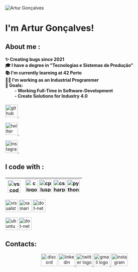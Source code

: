 

<img src="https://mir-s3-cdn-cf.behance.net/project_modules/max_1200/9bc27292880429.5e569ff84e4d0.gif" alt="Artur Gonçalves">


# I'm Artur Gonçalves!

## About me :

 <p>
    <h4 align="left">
      ✨ Creating bugs since 2021<br>
      🎓 I have a degree in "Tecnologias e Sistemas de Produção"<br>
      📚 I'm currently learning at 42 Porto<br>
      🧑‍💻 I'm working as an Industrial Programmer<br>
      🎯 Goals:<br>
      &nbsp;&nbsp;&nbsp;&nbsp;&nbsp;&nbsp;&nbsp;&nbsp;&nbsp;- Working Full-Time in Software-Development <br>
      &nbsp;&nbsp;&nbsp;&nbsp;&nbsp;&nbsp;&nbsp;&nbsp;&nbsp;- Create Solutions for Industry 4.0 <br>
    </h4>
  </p>


<p>
  <a href="https://github.com/Arturg04" target="_blank">
    <img src="https://img.shields.io/badge/GitHub-181717?logo=github&logoColor=white&style=for-the-badge" height="40" alt="github logo" />
    <img width="12" />
  </a>
</p>
<p>
  <a href="https://twitter.com/arturg04" target="_blank">
    <img src="https://img.shields.io/badge/Twitter-1DA1F2?logo=twitter&logoColor=black&style=for-the-badge" height="40" alt="twitter logo" />
    <img width="12" />
  </a>
</p>
<p>
  <a href="https://www.instagram.com/arturg04/" target="_blank">
    <img src="https://img.shields.io/badge/Instagram-E4405F?logo=instagram&logoColor=white&style=for-the-badge" height="40" alt="instagram logo" />
    <img width="12" />
  </a>
</p>




## I code with :

###
| <img src="https://img.shields.io/badge/Visual Studio Code-007ACC?logo=visualstudiocode&logoColor=white&style=for-the-badge" height="40" alt="vscode logo" /> | <img src="https://cdn.jsdelivr.net/gh/devicons/devicon/icons/c/c-original.svg" height="40" alt="c logo"/> <img src="https://cdn.jsdelivr.net/gh/devicons/devicon/icons/cplusplus/cplusplus-original.svg" height="40" alt="cplusplus logo"/> <img src="https://cdn.jsdelivr.net/gh/devicons/devicon/icons/csharp/csharp-original.svg" height="40" alt="csharp logo"/> <img src="https://cdn.jsdelivr.net/gh/devicons/devicon/icons/python/python-original.svg" height="40" alt="python logo"/> |
|---|---|



<p>
	<img src="https://img.shields.io/badge/Visual Studio-5C2D91?logo=visualstudio&logoColor=white&style=for-the-badge" height="40" alt="visualstudio logo"/>
	<img src="https://cdn.jsdelivr.net/gh/devicons/devicon/icons/xamarin/xamarin-original.svg" height="40" alt="xamarin logo"/>
	<img src="https://skillicons.dev/icons?i=dotnet" height="40" alt="dot-net logo" />
</p>

<p>
	<img src="https://img.shields.io/badge/Ubuntu-E95420?logo=ubuntu&logoColor=white&style=for-the-badge" height="40" alt="ubuntu logo" />
	<img src="https://cdn.simpleicons.org/gnubash/4EAA25" height="40" alt="dot-net logo" />
</p>

## Contacts:

<p align="center">
  <img src="https://raw.githubusercontent.com/maurodesouza/profile-readme-generator/master/src/assets/icons/social/discord/default.svg" width="52" height="40" alt="discord logo"  />
<a href="https://www.linkedin.com/in/arturg04/" target="_blank">
  <img src="https://raw.githubusercontent.com/maurodesouza/profile-readme-generator/master/src/assets/icons/social/linkedin/default.svg" width="52" height="40" alt="linkedin logo"  />
  </a>
<a href="https://twitter.com/arturg04" target="_blank">
  <img src="https://raw.githubusercontent.com/maurodesouza/profile-readme-generator/master/src/assets/icons/social/twitter/default.svg" width="52" height="40" alt="twitter logo"  />
</a>
<a href="mailto:your.email@example.com">
  <img src="https://raw.githubusercontent.com/maurodesouza/profile-readme-generator/master/src/assets/icons/social/gmail/default.svg" width="52" height="40" alt="gmail logo"  />
</a>
<a href="https://www.instagram.com/arturg04/" target="_blank">
  <img src="https://raw.githubusercontent.com/maurodesouza/profile-readme-generator/master/src/assets/icons/social/instagram/default.svg" width="52" height="40" alt="instagram logo"  />
</a>
</p>
